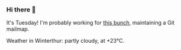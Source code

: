 ### Hi there :wave:

It's Tuesday! I'm probably working for [this bunch](https://github.com/kohofinancial), maintaining a Git mailmap.

Weather in Winterthur: partly cloudy, at +23°C.
